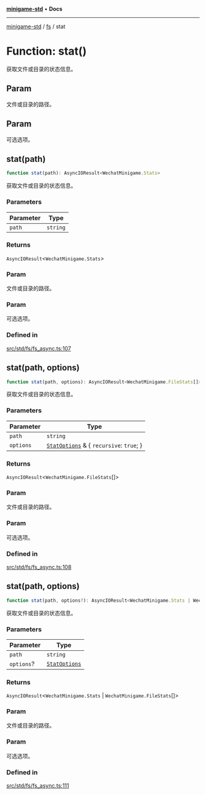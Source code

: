 [**minigame-std**](../../../README.md) • **Docs**

***

[minigame-std](../../../README.md) / [fs](../README.md) / stat

# Function: stat()

获取文件或目录的状态信息。

## Param

文件或目录的路径。

## Param

可选选项。

## stat(path)

```ts
function stat(path): AsyncIOResult<WechatMinigame.Stats>
```

获取文件或目录的状态信息。

### Parameters

| Parameter | Type |
| ------ | ------ |
| `path` | `string` |

### Returns

`AsyncIOResult`\<`WechatMinigame.Stats`\>

### Param

文件或目录的路径。

### Param

可选选项。

### Defined in

[src/std/fs/fs\_async.ts:107](https://github.com/JiangJie/minigame-std/blob/ffbed6cccc22260d9da27c221c59422568396e08/src/std/fs/fs_async.ts#L107)

## stat(path, options)

```ts
function stat(path, options): AsyncIOResult<WechatMinigame.FileStats[]>
```

获取文件或目录的状态信息。

### Parameters

| Parameter | Type |
| ------ | ------ |
| `path` | `string` |
| `options` | [`StatOptions`](../interfaces/StatOptions.md) & \{ `recursive`: `true`; \} |

### Returns

`AsyncIOResult`\<`WechatMinigame.FileStats`[]\>

### Param

文件或目录的路径。

### Param

可选选项。

### Defined in

[src/std/fs/fs\_async.ts:108](https://github.com/JiangJie/minigame-std/blob/ffbed6cccc22260d9da27c221c59422568396e08/src/std/fs/fs_async.ts#L108)

## stat(path, options)

```ts
function stat(path, options?): AsyncIOResult<WechatMinigame.Stats | WechatMinigame.FileStats[]>
```

获取文件或目录的状态信息。

### Parameters

| Parameter | Type |
| ------ | ------ |
| `path` | `string` |
| `options`? | [`StatOptions`](../interfaces/StatOptions.md) |

### Returns

`AsyncIOResult`\<`WechatMinigame.Stats` \| `WechatMinigame.FileStats`[]\>

### Param

文件或目录的路径。

### Param

可选选项。

### Defined in

[src/std/fs/fs\_async.ts:111](https://github.com/JiangJie/minigame-std/blob/ffbed6cccc22260d9da27c221c59422568396e08/src/std/fs/fs_async.ts#L111)
